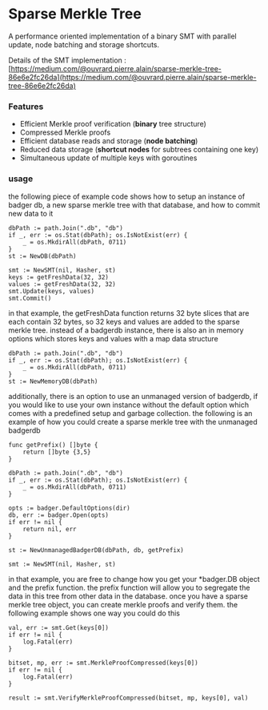 # Sparse Merkle Tree

A performance oriented implementation of a binary SMT with parallel update, node batching and storage shortcuts.

Details of the SMT implementation : [https://medium.com/@ouvrard.pierre.alain/sparse-merkle-tree-86e6e2fc26da](https://medium.com/@ouvrard.pierre.alain/sparse-merkle-tree-86e6e2fc26da)

### Features

- Efficient Merkle proof verification (**binary** tree structure)
- Compressed Merkle proofs
- Efficient database reads and storage (**node batching**)
- Reduced data storage (**shortcut nodes** for subtrees containing one key)
- Simultaneous update of multiple keys with goroutines

### usage

the following piece of example code shows how to setup an instance of badger db, a new sparse merkle tree with that database, and how to commit new data to it

```
dbPath := path.Join(".db", "db")
if _, err := os.Stat(dbPath); os.IsNotExist(err) {
    _ = os.MkdirAll(dbPath, 0711)
}
st := NewDB(dbPath)

smt := NewSMT(nil, Hasher, st)
keys := getFreshData(32, 32)
values := getFreshData(32, 32)
smt.Update(keys, values)
smt.Commit()
```

in that example, the getFreshData function returns 32 byte slices that are each contain 32 bytes, so 32 keys and values are added to the sparse merkle tree. instead of a badgerdb instance, there is also an in memory options which stores keys and values with a map data structure

```
dbPath := path.Join(".db", "db")
if _, err := os.Stat(dbPath); os.IsNotExist(err) {
    _ = os.MkdirAll(dbPath, 0711)
}
st := NewMemoryDB(dbPath)
```

additionally, there is an option to use an unmanaged version of badgerdb, if you would like to use your own instance without the default option which comes with a predefined setup and garbage collection. the following is an example of how you could create a sparse merkle tree with the unmanaged badgerdb

```
func getPrefix() []byte {
    return []byte {3,5}
}

dbPath := path.Join(".db", "db")
if _, err := os.Stat(dbPath); os.IsNotExist(err) {
    _ = os.MkdirAll(dbPath, 0711)
}

opts := badger.DefaultOptions(dir)
db, err := badger.Open(opts)
if err != nil {
	return nil, err
}

st := NewUnmanagedBadgerDB(dbPath, db, getPrefix)

smt := NewSMT(nil, Hasher, st)
```

in that example, you are free to change how you get your \*badger.DB object and the prefix function. the prefix function will allow you to segregate the data in this tree from other data in the database. once you have a sparse merkle tree object, you can create merkle proofs and verify them. the following example shows one way you could do this

```
val, err := smt.Get(keys[0])
if err != nil {
    log.Fatal(err)
}

bitset, mp, err := smt.MerkleProofCompressed(keys[0])
if err != nil {
    log.Fatal(err)
}

result := smt.VerifyMerkleProofCompressed(bitset, mp, keys[0], val)
```
